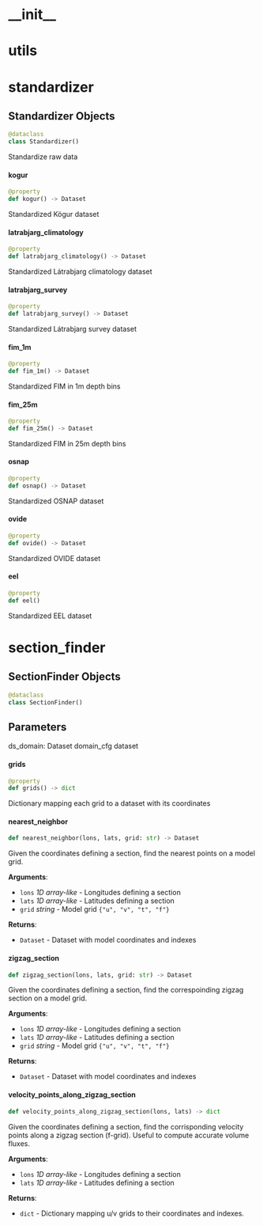 <a id="__init__"></a>

# \_\_init\_\_

<a id="utils"></a>

# utils

<a id="standardizer"></a>

# standardizer

<a id="standardizer.Standardizer"></a>

## Standardizer Objects

```python
@dataclass
class Standardizer()
```

Standardize raw data

<a id="standardizer.Standardizer.kogur"></a>

#### kogur

```python
@property
def kogur() -> Dataset
```

Standardized Kögur dataset

<a id="standardizer.Standardizer.latrabjarg_climatology"></a>

#### latrabjarg\_climatology

```python
@property
def latrabjarg_climatology() -> Dataset
```

Standardized Látrabjarg climatology dataset

<a id="standardizer.Standardizer.latrabjarg_survey"></a>

#### latrabjarg\_survey

```python
@property
def latrabjarg_survey() -> Dataset
```

Standardized Látrabjarg survey dataset

<a id="standardizer.Standardizer.fim_1m"></a>

#### fim\_1m

```python
@property
def fim_1m() -> Dataset
```

Standardized FIM in 1m depth bins

<a id="standardizer.Standardizer.fim_25m"></a>

#### fim\_25m

```python
@property
def fim_25m() -> Dataset
```

Standardized FIM in 25m depth bins

<a id="standardizer.Standardizer.osnap"></a>

#### osnap

```python
@property
def osnap() -> Dataset
```

Standardized OSNAP dataset

<a id="standardizer.Standardizer.ovide"></a>

#### ovide

```python
@property
def ovide() -> Dataset
```

Standardized OVIDE dataset

<a id="standardizer.Standardizer.eel"></a>

#### eel

```python
@property
def eel()
```

Standardized EEL dataset

<a id="section_finder"></a>

# section\_finder

<a id="section_finder.SectionFinder"></a>

## SectionFinder Objects

```python
@dataclass
class SectionFinder()
```

Parameters
----------
ds_domain: Dataset
    domain_cfg dataset

<a id="section_finder.SectionFinder.grids"></a>

#### grids

```python
@property
def grids() -> dict
```

Dictionary mapping each grid to a dataset with its coordinates

<a id="section_finder.SectionFinder.nearest_neighbor"></a>

#### nearest\_neighbor

```python
def nearest_neighbor(lons, lats, grid: str) -> Dataset
```

Given the coordinates defining a section, find the nearest points
on a model grid.

**Arguments**:

- `lons` _1D array-like_ - Longitudes defining a section
- `lats` _1D array-like_ - Latitudes defining a section
- `grid` _string_ - Model grid `{"u", "v", "t", "f"}`
  

**Returns**:

- `Dataset` - Dataset with model coordinates and indexes

<a id="section_finder.SectionFinder.zigzag_section"></a>

#### zigzag\_section

```python
def zigzag_section(lons, lats, grid: str) -> Dataset
```

Given the coordinates defining a section, find the correspoinding zigzag section
on a model grid.

**Arguments**:

- `lons` _1D array-like_ - Longitudes defining a section
- `lats` _1D array-like_ - Latitudes defining a section
- `grid` _string_ - Model grid `{"u", "v", "t", "f"}`
  

**Returns**:

- `Dataset` - Dataset with model coordinates and indexes

<a id="section_finder.SectionFinder.velocity_points_along_zigzag_section"></a>

#### velocity\_points\_along\_zigzag\_section

```python
def velocity_points_along_zigzag_section(lons, lats) -> dict
```

Given the coordinates defining a section, find the corrisponding velocity points
along a zigzag section (f-grid). Useful to compute accurate volume fluxes.

**Arguments**:

- `lons` _1D array-like_ - Longitudes defining a section
- `lats` _1D array-like_ - Latitudes defining a section
  

**Returns**:

- `dict` - Dictionary mapping u/v grids to their coordinates and indexes.

